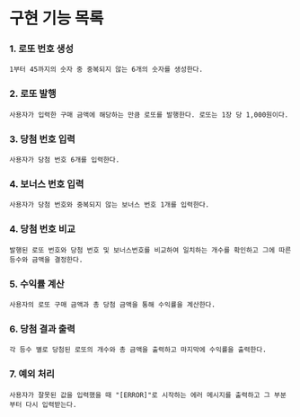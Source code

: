 # 구현 기능 목록

### 1. 로또 번호 생성
    1부터 45까지의 숫자 중 중복되지 않는 6개의 숫자를 생성한다.

### 2. 로또 발행
    사용자가 입력한 구매 금액에 해당하는 만큼 로또를 발행한다. 로또는 1장 당 1,000원이다.

### 3. 당첨 번호 입력
    사용자가 당첨 번호 6개를 입력한다.

### 4. 보너스 번호 입력
    사용자가 당첨 번호와 중복되지 않는 보너스 번호 1개를 입력한다.

### 4. 당첨 번호 비교
    발행된 로또 번호와 당첨 번호 및 보너스번호를 비교하여 일치하는 개수를 확인하고 그에 따른 등수와 금액을 결정한다.

### 5. 수익률 계산
    사용자의 로또 구매 금액과 총 당첨 금액을 통해 수익률을 계산한다.

### 6. 당첨 결과 출력
    각 등수 별로 당첨된 로또의 개수와 총 금액을 출력하고 마지막에 수익률을 출력한다.

### 7. 예외 처리
    사용자가 잘못된 값을 입력했을 때 "[ERROR]"로 시작하는 에러 메시지를 출력하고 그 부분부터 다시 입력받는다.